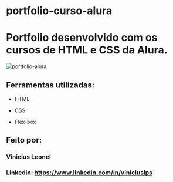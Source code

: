 # portfolio-curso-alura

# Portfolio desenvolvido com os cursos de HTML e CSS da Alura.

![portfolio-alura](https://user-images.githubusercontent.com/124933333/226204548-a31af650-8ee6-40d8-af3d-a6c85fd329dc.png)

## Ferramentas utilizadas:

* HTML

* CSS

* Flex-box

## Feito por:

### Vinicius Leonel

### Linkedin: https://www.linkedin.com/in/viniciuslps
